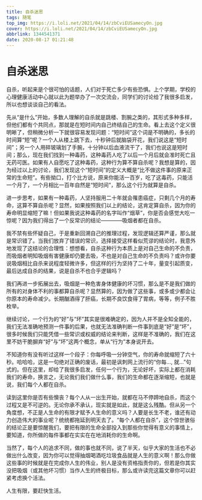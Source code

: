 ```yaml
---
title: 自杀迷思
tags: 随笔
top_img: https://i.loli.net/2021/04/14/zbCviEUSamecyOn.jpg
cover: https://i.loli.net/2021/04/14/zbCviEUSamecyOn.jpg
abbrlink: 1344541371
date: 2020-08-17 01:21:48
---
```


# 自杀迷思
自杀，听起来是个很可怕的话题，人们对于死亡多少有些恐惧。上个学期，学校的心理健康活动中心就以此为题举办了一次交流会，同学们的讨论给了我很多启发，所以也想谈谈自己的看法。

先从“是什么”开始，多数人理解的自杀就是跳楼、割腕之类的，其形式多种多样，但他们都有个共同点，那就是在短时间内自己终结自己的生命。看上去这个定义很明晰了，但稍微分析一下就很容易发现问题：“短时间”这个词是不明确的，多长的时间算“短”呢？一个人从楼上跳下去，十秒钟后就脑袋开花，我们说这是“短时间”；另一个人用碎玻璃划了手腕，十分钟以后血液流干了，我们也说这是短时间；那么，现在我们找到一种毒药，这种毒药人吃了以后一个月后就会准时死亡且无药可医。如果有人自愿吃了这种毒药，这种行为算不算自杀呢？我想是算的，因为经过以上的讨论，我们发现这个“短时间”的定义大概是“比不做这件事的原来正常的生命短”。有些拗口，打个比方说，原来你能活一百岁，吃了这毒药，只能活一个月了，一个月相比一百年自然是“短时间”，那么这个行为就算是自杀。

进一步思考，如果有一种毒药，人坚持服用二十年就会罹患癌症，只剩几个月的寿命，这算不算自杀呢？显然，如果按照我们以上的结论，这肯定算自杀，因为你的寿命明显缩短了嘛！但如果我说这种毒药的名字叫作“烟草”，你是否会感觉大吃一惊呢？因为我们得出了一个反常识的结论————吸烟者都在自杀。

我不禁有些怀疑自己，于是重新回溯自己的推理过程，发现逻辑还算严谨，那么就是常识错了。当我们放弃了错误的常识，选择接受这样看似荒谬的结论时，我意外地发现了这结论的合理性：想想看，自杀这种行为本质上是对自己生命的不负责，而吸烟者明知吸烟有害健康却仍要去吸，不也是对自己生命的不负责吗？或许你要说吸烟相比自杀来说程度轻微许多，但这样的行为坚持了二十年，量变引起质变，最后达成自杀的结果，说是自杀不也合乎逻辑吗？

我们再进一步拓展出去，吸烟是一种危害身体健康的坏习惯，那么是不是我们做的所有的对身体不利的事都算自杀呢？显然算的，因为做了这些事，或多或少都会让你原本的寿命减少。长期酗酒得了肝癌，长期不良饮食得了胃病，等等，例子不胜枚举。

继续讨论，一个行为的“好”与“坏”其实是很难确定的，因为人并不是全知全能的，我们无法准确地预测一件事的后果，也就无法准确判断一件事到底是“好”是“坏”，很多时候我们只能凭借一些常识或权威的结论来判断，这样是不准确的，我们在这里不妨干脆摒弃“好”与“坏”这两个概念，单从“行为”本身说开去。

不知道你有没有听过这样一个段子：你每呼吸一分钟空气，你的寿命就缩短了六十秒。哈哈哈，这是一句绝对正确的废话，最初是讽刺网上流行的“你每…, 就…”句式的。但在这里，却给了我很多启发，任何一个行为，无论好坏，实际上都在消耗我们的寿命，换言之，无论我们我们做什么事，我们的生命都在逐渐缩短，也就是说，我们每个人都在自杀。

读到这里你是否有些懊丧？每个人从一出生开始，就都在马不停蹄地自杀，而这个过程又是不可逆的。无论你承不承认，现实就是如此，就是这么残酷。但从另一个角度想，不正是人生命的有限才赋予人生命的意义吗？人要是长生不老，谁还有动力创造伟大的事业呢？统统都拖延到明天去了。“每个人都在自杀”，这个惊世骇俗的结论正是要惊醒我们，要把有限的生命全部投入到那些你觉得有意义的事情上，要知道，你所做的每件事都在实实在在地消耗你的生命啊。

当然了，每个人的追求不同，做的事也就不同，说了半天，似乎大家的生活也不必做出什么改变，因为你可以觉得抽烟喝酒吃垃圾食品就是人生的意义啊！那么你做这些事的时候就是在完成你人生的伟业，别人是没有资格指责你的，但若是你其实没把吸烟（或其他坏习惯）当作人生的终极目标，那么或许读完这篇文章你可以赶紧考虑换个活法。

人生有限，要赶快生活。